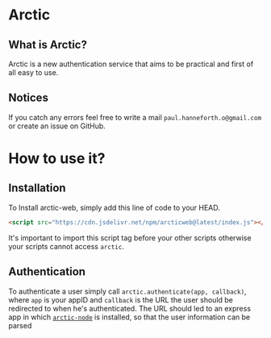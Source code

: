 # Arctic

## What is Arctic?
Arctic is a new authentication service that aims to be practical and first of all easy to use.

## Notices
If you catch any errors feel free to write a mail `paul.hanneforth.o@gmail.com` or create an issue on GitHub.

# How to use it?
## Installation
To Install arctic-web, simply add this line of code to your HEAD.
```html
<script src="https://cdn.jsdelivr.net/npm/arcticweb@latest/index.js"></script>
```
It's important to import this script tag before your other scripts otherwise your scripts cannot access `arctic`.
## Authentication
To authenticate a user simply call `arctic.authenticate(app, callback)`, where `app` is your appID and `callback` is the URL the user should be redirected to when he's authenticated. The URL should led to an express app in which [`arctic-node`](https://github.com/neva/arctic-node "arctic-node") is installed, so that the user information can be parsed